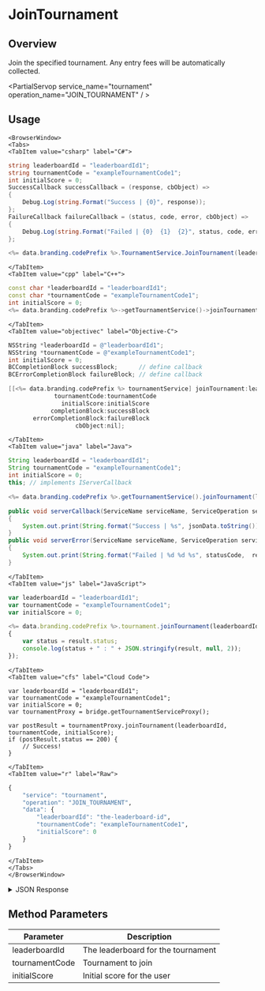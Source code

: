 # JoinTournament
## Overview
Join the specified tournament. Any entry fees will be automatically collected.

<PartialServop service_name="tournament" operation_name="JOIN_TOURNAMENT" / >

## Usage

```mdx-code-block
<BrowserWindow>
<Tabs>
<TabItem value="csharp" label="C#">
```

```csharp
string leaderboardId = "leaderboardId1";
string tournamentCode = "exampleTournamentCode1";
int initialScore = 0;
SuccessCallback successCallback = (response, cbObject) =>
{
    Debug.Log(string.Format("Success | {0}", response));
};
FailureCallback failureCallback = (status, code, error, cbObject) =>
{
    Debug.Log(string.Format("Failed | {0}  {1}  {2}", status, code, error));
};

<%= data.branding.codePrefix %>.TournamentService.JoinTournament(leaderboardId, tournamentCode, initialScore, successCallback, failureCallback);
```

```mdx-code-block
</TabItem>
<TabItem value="cpp" label="C++">
```

```cpp
const char *leaderboardId = "leaderboardId1";
const char *tournamentCode = "exampleTournamentCode1";
int initialScore = 0;
<%= data.branding.codePrefix %>->getTournamentService()->joinTournament(leaderboardId, tournamentCode, initialScore, this);
```

```mdx-code-block
</TabItem>
<TabItem value="objectivec" label="Objective-C">
```

```objectivec
NSString *leaderboardId = @"leaderboardId1";
NSString *tournamentCode = @"exampleTournamentCode1";
int initialScore = 0;
BCCompletionBlock successBlock;      // define callback
BCErrorCompletionBlock failureBlock; // define callback

[[<%= data.branding.codePrefix %> tournamentService] joinTournament:leaderboardId
             tournamentCode:tournamentCode
               initialScore:initialScore
            completionBlock:successBlock
       errorCompletionBlock:failureBlock
                   cbObject:nil];
```

```mdx-code-block
</TabItem>
<TabItem value="java" label="Java">
```

```java
String leaderboardId = "leaderboardId1";
String tournamentCode = "exampleTournamentCode1";
int initialScore = 0;
this; // implements IServerCallback

<%= data.branding.codePrefix %>.getTournamentService().joinTournament(leaderboardId, tournamentCode, initialScore, this);

public void serverCallback(ServiceName serviceName, ServiceOperation serviceOperation, JSONObject jsonData)
{
    System.out.print(String.format("Success | %s", jsonData.toString()));
}
public void serverError(ServiceName serviceName, ServiceOperation serviceOperation, int statusCode, int reasonCode, String jsonError)
{
    System.out.print(String.format("Failed | %d %d %s", statusCode,  reasonCode, jsonError.toString()));
}
```

```mdx-code-block
</TabItem>
<TabItem value="js" label="JavaScript">
```

```javascript
var leaderboardId = "leaderboardId1";
var tournamentCode = "exampleTournamentCode1";
var initialScore = 0;

<%= data.branding.codePrefix %>.tournament.joinTournament(leaderboardId, tournamentCode, initialScore, result =>
{
	var status = result.status;
	console.log(status + " : " + JSON.stringify(result, null, 2));
});
```

```mdx-code-block
</TabItem>
<TabItem value="cfs" label="Cloud Code">
```

```cfscript
var leaderboardId = "leaderboardId1";
var tournamentCode = "exampleTournamentCode1";
var initialScore = 0;
var tournamentProxy = bridge.getTournamentServiceProxy();

var postResult = tournamentProxy.joinTournament(leaderboardId, tournamentCode, initialScore);
if (postResult.status == 200) {
    // Success!
}
```

```mdx-code-block
</TabItem>
<TabItem value="r" label="Raw">
```

```r
{
	"service": "tournament",
	"operation": "JOIN_TOURNAMENT",
	"data": {
		"leaderboardId": "the-leaderboard-id",
		"tournamentCode": "exampleTournamentCode1",
		"initialScore": 0
	}
}
```

```mdx-code-block
</TabItem>
</Tabs>
</BrowserWindow>
```

<details>
<summary>JSON Response</summary>

```json
{
	"status": 200,
	"data": {
		"balance": {
			"currency": {
				"test": {
					"purchased": 0,
					"balance": 0,
					"consumed": 0,
					"awarded": 0
				},
				"credits": {
					"purchased": 0,
					"balance": 2434,
					"consumed": 0,
					"awarded": 2434
				}
			}
		},
		"enrolled": true,
		"entryFee": {}
	}
}
```
</details>

## Method Parameters
Parameter | Description
--------- | -----------
leaderboardId | The leaderboard for the tournament
tournamentCode | Tournament to join
initialScore | Initial score for the user


